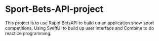 # Sport-Bets-API-project
This project is to use Rapid BetsAPI to build up an application show sport competitions.
Using SwiftUI to build up user interface and Combine to do reactice programming.
